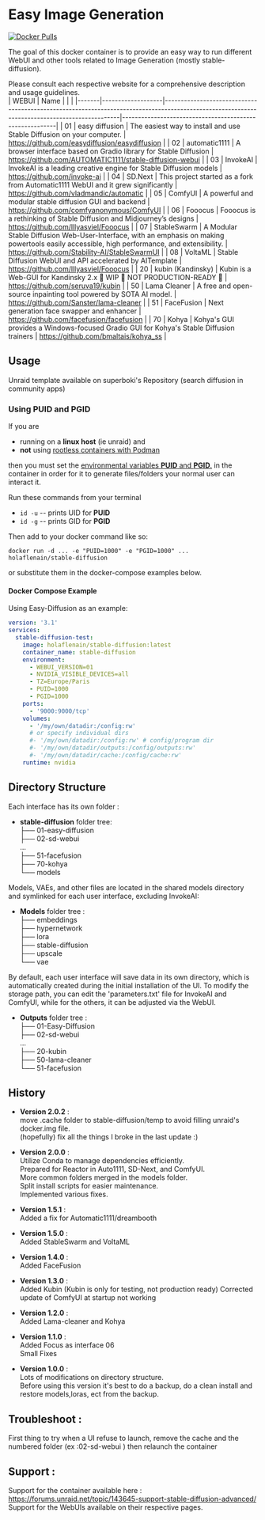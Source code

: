 # Easy Image Generation

[![Docker Pulls](https://img.shields.io/docker/pulls/holaflenain/stable-diffusion)](https://hub.docker.com/r/holaflenain/stable-diffusion)

The goal of this docker container is to provide an easy way to run different WebUI and other tools related to Image Generation (mostly stable-diffusion).
  
Please consult each respective website for a comprehensive description and usage guidelines.  
| WEBUI | Name              |                                                                                                                                              |                                                         |
|-------|-------------------|----------------------------------------------------------------------------------------------------------------------------------------------|---------------------------------------------------------|
| 01    | easy diffusion    | The easiest way to install and use Stable Diffusion on your computer.                                                                        | https://github.com/easydiffusion/easydiffusion          |
| 02    | automatic1111     | A browser interface based on Gradio library for Stable Diffusion                                                                             | https://github.com/AUTOMATIC1111/stable-diffusion-webui |
| 03    | InvokeAI          | InvokeAI is a leading creative engine for Stable Diffusion models                                                                            | https://github.com/invoke-ai                            |
| 04    | SD.Next           | This project started as a fork from Automatic1111 WebUI and it grew significantly                                                            | https://github.com/vladmandic/automatic                 |
| 05    | ComfyUI           | A powerful and modular stable diffusion GUI and backend                                                                                      | https://github.com/comfyanonymous/ComfyUI               |
| 06    | Fooocus           | Fooocus is a rethinking of Stable Diffusion and Midjourney’s designs                                                                         | https://github.com/lllyasviel/Fooocus                   |
| 07    | StableSwarm       | A Modular Stable Diffusion Web-User-Interface, with an emphasis on making powertools easily accessible, high performance, and extensibility. | https://github.com/Stability-AI/StableSwarmUI           |
| 08    | VoltaML           | Stable Diffusion WebUI and API accelerated by AITemplate                                                                                     | https://github.com/lllyasviel/Fooocus                   |
| 20    | kubin (Kandinsky) | Kubin is a Web-GUI for Kandinsky 2.x 🚧 WIP 🚧 NOT PRODUCTION-READY 🚧                                                                      | https://github.com/seruva19/kubin                       |
| 50    | Lama Cleaner      | A free and open-source inpainting tool powered by SOTA AI model.                                                                             | https://github.com/Sanster/lama-cleaner                 |
| 51    | FaceFusion        | Next generation face swapper and enhancer                                                                                                    | https://github.com/facefusion/facefusion                |
| 70    | Kohya             | Kohya's GUI provides a Windows-focused Gradio GUI for Kohya's Stable Diffusion trainers                                                      | https://github.com/bmaltais/kohya_ss                    |
  

## Usage

Unraid template available on superboki's Repository (search diffusion in community apps)

### Using PUID and PGID

If you are 

* running on a **linux host** (ie unraid) and
* **not** using [rootless containers with Podman](https://developers.redhat.com/blog/2020/09/25/rootless-containers-with-podman-the-basics#why_podman_)

then you must set the [environmental variables **PUID** and **PGID**.](https://docs.linuxserver.io/general/understanding-puid-and-pgid) in the container in order for it to generate files/folders your normal user can interact it.

Run these commands from your terminal

* `id -u` -- prints UID for **PUID**
* `id -g` -- prints GID for **PGID**

Then add to your docker command like so:

```shell
docker run -d ... -e "PUID=1000" -e "PGID=1000" ... holaflenain/stable-diffusion
```

or substitute them in the docker-compose examples below.

#### Docker Compose Example

  
Using Easy-Diffusion as an example: 

```yaml
version: '3.1'
services:
  stable-diffusion-test:
    image: holaflenain/stable-diffusion:latest
    container_name: stable-diffusion
    environment:
      - WEBUI_VERSION=01
      - NVIDIA_VISIBLE_DEVICES=all
      - TZ=Europe/Paris
      - PUID=1000
      - PGID=1000
    ports:
      - '9000:9000/tcp'
    volumes:
      - '/my/own/datadir:/config:rw'
      # or specify individual dirs
      #- '/my/own/datadir:/config:rw' # config/program dir
      #- '/my/own/datadir/outputs:/config/outputs:rw'
      #- '/my/own/datadir/cache:/config/cache:rw'
    runtime: nvidia

```

## Directory Structure

Each interface has its own folder :  
- **stable-diffusion** folder tree:  
├── 01-easy-diffusion  
├── 02-sd-webui  
...  
├── 51-facefusion   
├── 70-kohya   
└── models  

Models, VAEs, and other files are located in the shared models directory and symlinked for each user interface, excluding InvokeAI:    
- **Models** folder tree :  
├── embeddings  
├── hypernetwork  
├── lora  
├── stable-diffusion  
├── upscale  
└── vae  
  
By default, each user interface will save data in its own directory, which is automatically created during the initial installation of the UI. To modify the storage path, you can edit the 'parameters.txt' file for InvokeAI and ComfyUI, while for the others, it can be adjusted via the WebUI.  
- **Outputs** folder tree :  
├── 01-Easy-Diffusion  
├── 02-sd-webui  
...   
├── 20-kubin   
├── 50-lama-cleaner   
└── 51-facefusion   


## History
- **Version 2.0.2** :  
move .cache folder to stable-diffusion/temp to avoid filling unraid's docker.img file.  
(hopefully) fix all the things I broke in the last update :)  
  
- **Version 2.0.0** :  
Utilize Conda to manage dependencies efficiently.  
Prepared for Reactor in Auto1111, SD-Next, and ComfyUI.  
More common folders merged in the models folder.  
Split install scripts for easier maintenance.  
Implemented various fixes.  
  
- **Version 1.5.1** :  
Added a fix for Automatic1111/dreambooth
  
- **Version 1.5.0** :  
Added StableSwarm and VoltaML
  
- **Version 1.4.0** :  
Added FaceFusion
  
- **Version 1.3.0** :  
Added Kubin  (Kubin is only for testing, not production ready)
Corrected update of ComfyUI at startup not working
  
- **Version 1.2.0** :  
Added Lama-cleaner and Kohya
  
- **Version 1.1.0** :  
Added Focus as interface 06  
Small Fixes  
  
- **Version 1.0.0** :  
Lots of modifications on directory structure.  
Before using this version it's best to do a backup, do a clean install and restore models,loras, ect from the backup.

## Troubleshoot :  
First thing to try when a UI refuse to launch, remove the cache and the numbered folder (ex :02-sd-webui ) then relaunch the container  
  
## Support :  
Support for the container available here : https://forums.unraid.net/topic/143645-support-stable-diffusion-advanced/  
Support for the WebUIs available on their respective pages.